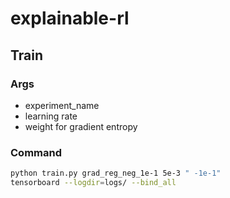 # explainable-rl

## Train
### Args
- experiment_name
- learning rate
- weight for gradient entropy
### Command
```sh
python train.py grad_reg_neg_1e-1 5e-3 " -1e-1"
tensorboard --logdir=logs/ --bind_all
```
